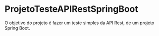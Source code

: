 # ProjetoTesteAPIRestSpringBoot
O objetivo do projeto é fazer um teste simples da API Rest, de um projeto Spring Boot.
